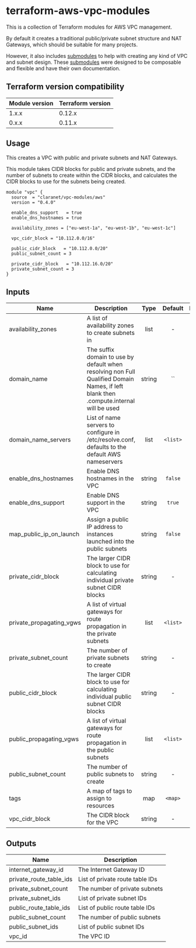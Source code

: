 # terraform-aws-vpc-modules

This is a collection of Terraform modules for AWS VPC management.

By default it creates a traditional public/private subnet structure and NAT Gateways, which should be suitable for many projects.

However, it also includes [submodules](./modules/) to help with creating any kind of VPC and subnet design. These [submodules](./modules/) were designed to be composable and flexible and have their own documentation.

## Terraform version compatibility

| Module version | Terraform version |
|----------------|-------------------|
| 1.x.x          | 0.12.x            |
| 0.x.x          | 0.11.x            |

## Usage

This creates a VPC with public and private subnets and NAT Gateways.

This module takes CIDR blocks for public and private subnets, and the number of subnets to create within the CIDR blocks, and calculates the CIDR blocks to use for the subnets being created.

```hcl
module "vpc" {
  source  = "claranet/vpc-modules/aws"
  version = "0.4.0"

  enable_dns_support   = true
  enable_dns_hostnames = true

  availability_zones = ["eu-west-1a", "eu-west-1b", "eu-west-1c"]

  vpc_cidr_block = "10.112.0.0/16"

  public_cidr_block   = "10.112.0.0/20"
  public_subnet_count = 3

  private_cidr_block   = "10.112.16.0/20"
  private_subnet_count = 3
}
```

## Inputs

| Name | Description | Type | Default | Required |
|------|-------------|:----:|:-----:|:-----:|
| availability_zones | A list of availability zones to create subnets in | list | - | yes |
| domain_name | The suffix domain to use by default when resolving non Full Qualified Domain Names, if left blank then <region>.compute.internal will be used | string | `` | no |
| domain_name_servers | List of name servers to configure in /etc/resolve.conf, defaults to the default AWS nameservers | list | `<list>` | no |
| enable_dns_hostnames | Enable DNS hostnames in the VPC | string | `false` | no |
| enable_dns_support | Enable DNS support in the VPC | string | `true` | no |
| map_public_ip_on_launch | Assign a public IP address to instances launched into the public subnets | string | `false` | no |
| private_cidr_block | The larger CIDR block to use for calculating individual private subnet CIDR blocks | string | - | yes |
| private_propagating_vgws | A list of virtual gateways for route propagation in the private subnets | list | `<list>` | no |
| private_subnet_count | The number of private subnets to create | string | - | yes |
| public_cidr_block | The larger CIDR block to use for calculating individual public subnet CIDR blocks | string | - | yes |
| public_propagating_vgws | A list of virtual gateways for route propagation in the public subnets | list | `<list>` | no |
| public_subnet_count | The number of public subnets to create | string | - | yes |
| tags | A map of tags to assign to resources | map | `<map>` | no |
| vpc_cidr_block | The CIDR block for the VPC | string | - | yes |

## Outputs

| Name | Description |
|------|-------------|
| internet_gateway_id | The Internet Gateway ID |
| private_route_table_ids | List of private route table IDs |
| private_subnet_count | The number of private subnets |
| private_subnet_ids | List of private subnet IDs |
| public_route_table_ids | List of public route table IDs |
| public_subnet_count | The number of public subnets |
| public_subnet_ids | List of public subnet IDs |
| vpc_id | The VPC ID |
